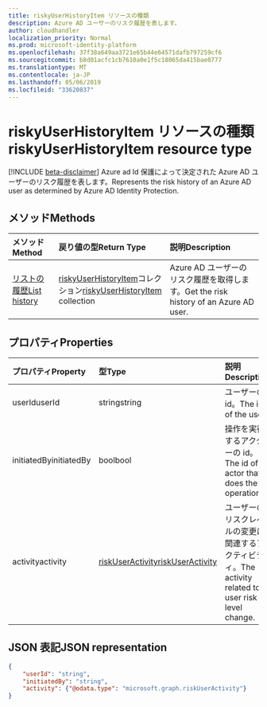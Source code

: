 ```yaml
---
title: riskyUserHistoryItem リソースの種類
description: Azure AD ユーザーのリスク履歴を表します。
author: cloudhandler
localization_priority: Normal
ms.prod: microsoft-identity-platform
ms.openlocfilehash: 37f38a649aa3721e65b44e64571dafb797259cf6
ms.sourcegitcommit: b8d01acfc1cb7610a0e1f5c18065da415bae0777
ms.translationtype: MT
ms.contentlocale: ja-JP
ms.lasthandoff: 05/06/2019
ms.locfileid: "33620837"
---
```

# <a name="riskyuserhistoryitem-resource-type"></a><span data-ttu-id="6c46b-103">riskyUserHistoryItem リソースの種類</span><span class="sxs-lookup"><span data-stu-id="6c46b-103">riskyUserHistoryItem resource type</span></span>

[!INCLUDE [beta-disclaimer](../../includes/beta-disclaimer.md)]
<span data-ttu-id="6c46b-104">Azure ad Id 保護によって決定された Azure AD ユーザーのリスク履歴を表します。</span><span class="sxs-lookup"><span data-stu-id="6c46b-104">Represents the risk history of an Azure AD user as determined by Azure AD Identity Protection.</span></span> 

## <a name="methods"></a><span data-ttu-id="6c46b-105">メソッド</span><span class="sxs-lookup"><span data-stu-id="6c46b-105">Methods</span></span>

| <span data-ttu-id="6c46b-106">メソッド</span><span class="sxs-lookup"><span data-stu-id="6c46b-106">Method</span></span>   | <span data-ttu-id="6c46b-107">戻り値の型</span><span class="sxs-lookup"><span data-stu-id="6c46b-107">Return Type</span></span>|<span data-ttu-id="6c46b-108">説明</span><span class="sxs-lookup"><span data-stu-id="6c46b-108">Description</span></span>|
|:---------------|:--------|:----------|
|[<span data-ttu-id="6c46b-109">リストの履歴</span><span class="sxs-lookup"><span data-stu-id="6c46b-109">List history</span></span>](../api/riskyuser-list-history.md) | <span data-ttu-id="6c46b-110">[riskyUserHistoryItem](riskyuserhistoryitem.md)コレクション</span><span class="sxs-lookup"><span data-stu-id="6c46b-110">[riskyUserHistoryItem](riskyuserhistoryitem.md) collection</span></span>|<span data-ttu-id="6c46b-111">Azure AD ユーザーのリスク履歴を取得します。</span><span class="sxs-lookup"><span data-stu-id="6c46b-111">Get the risk history of an Azure AD user.</span></span>|


## <a name="properties"></a><span data-ttu-id="6c46b-112">プロパティ</span><span class="sxs-lookup"><span data-stu-id="6c46b-112">Properties</span></span>

| <span data-ttu-id="6c46b-113">プロパティ</span><span class="sxs-lookup"><span data-stu-id="6c46b-113">Property</span></span>       | <span data-ttu-id="6c46b-114">型</span><span class="sxs-lookup"><span data-stu-id="6c46b-114">Type</span></span>    | <span data-ttu-id="6c46b-115">説明</span><span class="sxs-lookup"><span data-stu-id="6c46b-115">Description</span></span> |
|:---------------|:--------|:------------|
| <span data-ttu-id="6c46b-116">userId</span><span class="sxs-lookup"><span data-stu-id="6c46b-116">userId</span></span>         | <span data-ttu-id="6c46b-117">string</span><span class="sxs-lookup"><span data-stu-id="6c46b-117">string</span></span>  | <span data-ttu-id="6c46b-118">ユーザーの id。</span><span class="sxs-lookup"><span data-stu-id="6c46b-118">The id of the user.</span></span> |
| <span data-ttu-id="6c46b-119">initiatedBy</span><span class="sxs-lookup"><span data-stu-id="6c46b-119">initiatedBy</span></span>    | <span data-ttu-id="6c46b-120">bool</span><span class="sxs-lookup"><span data-stu-id="6c46b-120">bool</span></span>    | <span data-ttu-id="6c46b-121">操作を実行するアクターの id。</span><span class="sxs-lookup"><span data-stu-id="6c46b-121">The id of actor that does the operation.</span></span> |
| <span data-ttu-id="6c46b-122">activity</span><span class="sxs-lookup"><span data-stu-id="6c46b-122">activity</span></span>       | [<span data-ttu-id="6c46b-123">riskUserActivity</span><span class="sxs-lookup"><span data-stu-id="6c46b-123">riskUserActivity</span></span>](riskuseractivity.md)| <span data-ttu-id="6c46b-124">ユーザーのリスクレベルの変更に関連するアクティビティ。</span><span class="sxs-lookup"><span data-stu-id="6c46b-124">The activity related to user risk level change.</span></span> | 

## <a name="json-representation"></a><span data-ttu-id="6c46b-125">JSON 表記</span><span class="sxs-lookup"><span data-stu-id="6c46b-125">JSON representation</span></span>

<!-- {
  "blockType": "resource",
  "optionalProperties": [ ],
  "@odata.type": "microsoft.graph.riskyUserHistoryItem",
  "baseType": "microsoft.graph.riskyUser"
}-->

```json
{
    "userId": "string",
    "initiatedBy": "string",
    "activity": {"@odata.type": "microsoft.graph.riskUserActivity"}
}
```


<!--
{
  "type": "#page.annotation",
  "description": "riskyUserHistoryItem resource type",
  "keywords": "",
  "section": "documentation",
  "tocPath": "",
  "suppressions": [
   
  ]
}
-->
